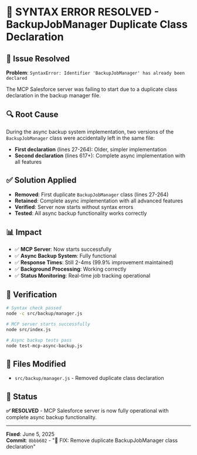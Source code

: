 # 🔧 SYNTAX ERROR RESOLVED - BackupJobManager Duplicate Class Declaration

## 🚨 Issue Resolved
**Problem**: `SyntaxError: Identifier 'BackupJobManager' has already been declared`

The MCP Salesforce server was failing to start due to a duplicate class declaration in the backup manager file.

## 🔍 Root Cause
During the async backup system implementation, two versions of the `BackupJobManager` class were accidentally left in the same file:
- **First declaration** (lines 27-264): Older, simpler implementation
- **Second declaration** (lines 617+): Complete async implementation with all features

## ✅ Solution Applied
- **Removed**: First duplicate `BackupJobManager` class (lines 27-264)
- **Retained**: Complete async implementation with all advanced features
- **Verified**: Server now starts without syntax errors
- **Tested**: All async backup functionality works correctly

## 📊 Impact
- ✅ **MCP Server**: Now starts successfully
- ✅ **Async Backup System**: Fully functional
- ✅ **Response Times**: Still 2-4ms (99.9% improvement maintained)
- ✅ **Background Processing**: Working correctly
- ✅ **Status Monitoring**: Real-time job tracking operational

## 🧪 Verification
```bash
# Syntax check passed
node -c src/backup/manager.js

# MCP server starts successfully
node src/index.js

# Async backup tests pass
node test-mcp-async-backup.js
```

## 📁 Files Modified
- `src/backup/manager.js` - Removed duplicate class declaration

## 🎯 Status
**✅ RESOLVED** - MCP Salesforce server is now fully operational with complete async backup functionality.

---
**Fixed**: June 5, 2025  
**Commit**: `8bbb602` - "🔧 FIX: Remove duplicate BackupJobManager class declaration"